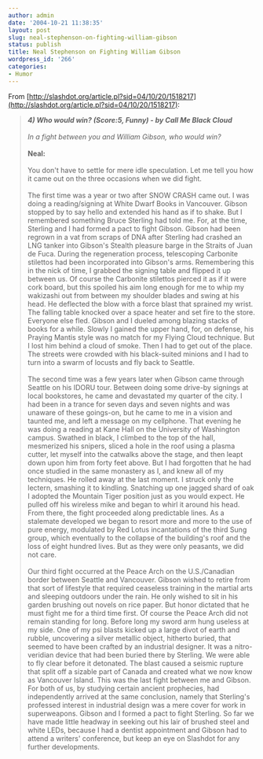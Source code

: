 ```yaml
---
author: admin
date: '2004-10-21 11:38:35'
layout: post
slug: neal-stephenson-on-fighting-william-gibson
status: publish
title: Neal Stephenson on Fighting William Gibson
wordpress_id: '266'
categories:
- Humor
---
```


From
[http://slashdot.org/article.pl?sid=04/10/20/1518217](http://slashdot.org/article.pl?sid=04/10/20/1518217):

> ***4) Who would win? (Score:5, Funny) - by Call Me Black Cloud** \
> \
>  In a fight between you and William Gibson, who would win?* \
> \
> **Neal:**\
> \
>  You don't have to settle for mere idle speculation. Let me tell you
> how it came out on the three occasions when we did fight. \
> \
>  The first time was a year or two after SNOW CRASH came out. I was
> doing a reading/signing at White Dwarf Books in Vancouver. Gibson
> stopped by to say hello and extended his hand as if to shake. But I
> remembered something Bruce Sterling had told me. For, at the time,
> Sterling and I had formed a pact to fight Gibson. Gibson had been
> regrown in a vat from scraps of DNA after Sterling had crashed an LNG
> tanker into Gibson's Stealth pleasure barge in the Straits of Juan de
> Fuca. During the regeneration process, telescoping Carbonite stilettos
> had been incorporated into Gibson's arms. Remembering this in the nick
> of time, I grabbed the signing table and flipped it up between us. Of
> course the Carbonite stilettos pierced it as if it were cork board,
> but this spoiled his aim long enough for me to whip my wakizashi out
> from between my shoulder blades and swing at his head. He deflected
> the blow with a force blast that sprained my wrist. The falling table
> knocked over a space heater and set fire to the store. Everyone else
> fled. Gibson and I dueled among blazing stacks of books for a while.
> Slowly I gained the upper hand, for, on defense, his Praying Mantis
> style was no match for my Flying Cloud technique. But I lost him
> behind a cloud of smoke. Then I had to get out of the place. The
> streets were crowded with his black-suited minions and I had to turn
> into a swarm of locusts and fly back to Seattle. \
> \
>  The second time was a few years later when Gibson came through
> Seattle on his IDORU tour. Between doing some drive-by signings at
> local bookstores, he came and devastated my quarter of the city. I had
> been in a trance for seven days and seven nights and was unaware of
> these goings-on, but he came to me in a vision and taunted me, and
> left a message on my cellphone. That evening he was doing a reading at
> Kane Hall on the University of Washington campus. Swathed in black, I
> climbed to the top of the hall, mesmerized his snipers, sliced a hole
> in the roof using a plasma cutter, let myself into the catwalks above
> the stage, and then leapt down upon him from forty feet above. But I
> had forgotten that he had once studied in the same monastery as I, and
> knew all of my techniques. He rolled away at the last moment. I struck
> only the lectern, smashing it to kindling. Snatching up one jagged
> shard of oak I adopted the Mountain Tiger position just as you would
> expect. He pulled off his wireless mike and began to whirl it around
> his head. From there, the fight proceeded along predictable lines. As
> a stalemate developed we began to resort more and more to the use of
> pure energy, modulated by Red Lotus incantations of the third Sung
> group, which eventually to the collapse of the building's roof and the
> loss of eight hundred lives. But as they were only peasants, we did
> not care. \
> \
>  Our third fight occurred at the Peace Arch on the U.S./Canadian
> border between Seattle and Vancouver. Gibson wished to retire from
> that sort of lifestyle that required ceaseless training in the martial
> arts and sleeping outdoors under the rain. He only wished to sit in
> his garden brushing out novels on rice paper. But honor dictated that
> he must fight me for a third time first. Of course the Peace Arch did
> not remain standing for long. Before long my sword arm hung useless at
> my side. One of my psi blasts kicked up a large divot of earth and
> rubble, uncovering a silver metallic object, hitherto buried, that
> seemed to have been crafted by an industrial designer. It was a
> nitro-veridian device that had been buried there by Sterling. We were
> able to fly clear before it detonated. The blast caused a seismic
> rupture that split off a sizable part of Canada and created what we
> now know as Vancouver Island. This was the last fight between me and
> Gibson. For both of us, by studying certain ancient prophecies, had
> independently arrived at the same conclusion, namely that Sterling's
> professed interest in industrial design was a mere cover for work in
> superweapons. Gibson and I formed a pact to fight Sterling. So far we
> have made little headway in seeking out his lair of brushed steel and
> white LEDs, because I had a dentist appointment and Gibson had to
> attend a writers' conference, but keep an eye on Slashdot for any
> further developments.
